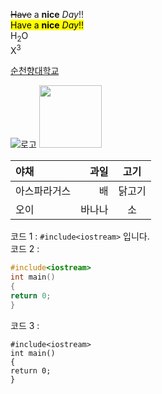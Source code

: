 <!-- 글자효과 -->
~~Have~~ a **nice** *Day*!! <br>
<mark>Have a <b>nice</b> <i>Day</i>!!</mark> <br>
H<sub>2</sub>O<br>
X<sup>3</sup>
<!-- 링크 -->
[순천향대학교](http://sch.ac.kr)
<!-- 이미지 -->
![로고](https://home.sch.ac.kr/_res/sch/img/logo_link2.png)
<img src="https://home.sch.ac.kr/_res/sch/img/logo_link2.png" width="100px"></img>
<!-- 표 -->
|야채|과일|고기|
|:--|--:|:--:|
|아스파라거스|배|닭고기|
|오이|바나나|소|

<!-- 코드 -->
코드 1 : `#include<iostream>` 입니다.<br>
코드 2 :
```c++
#include<iostream>
int main()
{
return 0;
}
```
코드 3 :
```
#include<iostream>
int main()
{
return 0;
}
```
